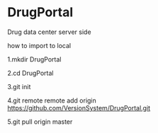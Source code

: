 # DrugPortal
Drug data center server side


how to import to local

1.mkdir DrugPortal

2.cd DrugPortal

3.git init

4.git remote remote add origin https://github.com/VersionSystem/DrugPortal.git

5.git pull origin master
